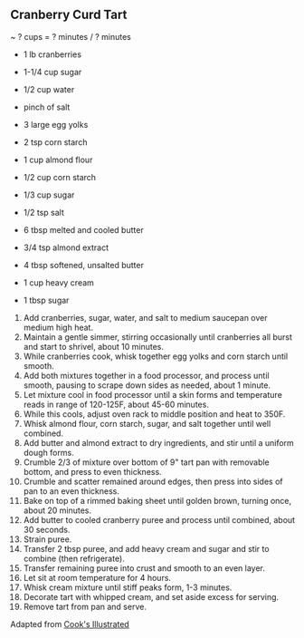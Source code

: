 ## Cranberry Curd Tart

~ ? cups = ? minutes / ? minutes

* 1 lb cranberries
* 1-1/4 cup sugar
* 1/2 cup water
* pinch of salt

* 3 large egg yolks
* 2 tsp corn starch

* 1 cup almond flour
* 1/2 cup corn starch
* 1/3 cup sugar
* 1/2 tsp salt

* 6 tbsp melted and cooled butter
* 3/4 tsp almond extract

* 4 tbsp softened, unsalted butter

* 1 cup heavy cream
* 1 tbsp sugar

1. Add cranberries, sugar, water, and salt to medium saucepan over medium high heat.
2. Maintain a gentle simmer, stirring occasionally until cranberries all burst and start to shrivel, about 10 minutes.
3. While cranberries cook, whisk together egg yolks and corn starch until smooth.
4. Add both mixtures together in a food processor, and process until smooth, pausing to scrape down sides as needed, about 1 minute.
5. Let mixture cool in food processor until a skin forms and temperature reads in range of 120-125F, about 45-60 minutes.
6. While this cools, adjust oven rack to middle position and heat to 350F.
7. Whisk almond flour, corn starch, sugar, and salt together until well combined.
8. Add butter and almond extract to dry ingredients, and stir until a uniform dough forms.
9. Crumble 2/3 of mixture over bottom of 9" tart pan with removable bottom, and press to even thickness.
10. Crumble and scatter remained around edges, then press into sides of pan to an even thickness.
11. Bake on top of a rimmed baking sheet until golden brown, turning once, about 20 minutes.
12. Add butter to cooled cranberry puree and process until combined, about 30 seconds.
13. Strain puree.
14. Transfer 2 tbsp puree, and add heavy cream and sugar and stir to combine (then refrigerate).
15. Transfer remaining puree into crust and smooth to an even layer.
16. Let sit at room temperature for 4 hours.
17. Whisk cream mixture until stiff peaks form, 1-3 minutes.
18. Decorate tart with whipped cream, and set aside excess for serving.
19. Remove tart from pan and serve.

Adapted from [Cook's Illustrated](https://www.cooksillustrated.com/videos/4481-cranberry-curd-tart-with-almond-crust)
